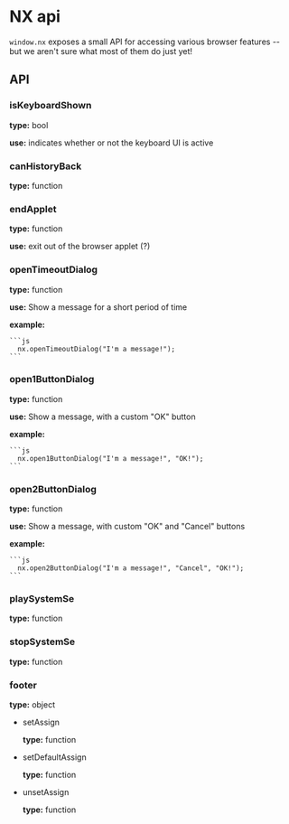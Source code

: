 # NX api

`window.nx` exposes a small API for accessing various browser features -- but we aren't sure what most of them do just yet!

## API

### isKeyboardShown

**type:** bool

**use:** indicates whether or not the keyboard UI is active

### canHistoryBack

**type:** function

### endApplet

**type:** function

**use:** exit out of the browser applet (?)

### openTimeoutDialog

**type:** function

**use:** Show a message for a short period of time

**example:**

    ```js
      nx.openTimeoutDialog("I'm a message!");
    ```

### open1ButtonDialog

**type:** function

**use:** Show a message, with a custom "OK" button

**example:**

    ```js
      nx.open1ButtonDialog("I'm a message!", "OK!");
    ```

### open2ButtonDialog

**type:** function

**use:** Show a message, with custom "OK" and "Cancel" buttons

**example:**

    ```js
      nx.open2ButtonDialog("I'm a message!", "Cancel", "OK!");
    ```

### playSystemSe

**type:** function

### stopSystemSe

**type:** function

### footer

**type:** object

* setAssign

    **type:** function

* setDefaultAssign

    **type:** function

* unsetAssign

    **type:** function
